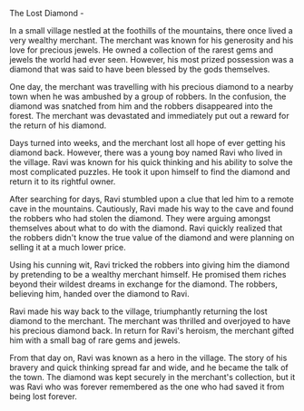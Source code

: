 The Lost Diamond - 

In a small village nestled at the foothills of the mountains, there once lived a very wealthy merchant. The merchant was known for his generosity and his love for precious jewels. He owned a collection of the rarest gems and jewels the world had ever seen. However, his most prized possession was a diamond that was said to have been blessed by the gods themselves. 

One day, the merchant was travelling with his precious diamond to a nearby town when he was ambushed by a group of robbers. In the confusion, the diamond was snatched from him and the robbers disappeared into the forest. The merchant was devastated and immediately put out a reward for the return of his diamond. 

Days turned into weeks, and the merchant lost all hope of ever getting his diamond back. However, there was a young boy named Ravi who lived in the village. Ravi was known for his quick thinking and his ability to solve the most complicated puzzles. He took it upon himself to find the diamond and return it to its rightful owner. 

After searching for days, Ravi stumbled upon a clue that led him to a remote cave in the mountains. Cautiously, Ravi made his way to the cave and found the robbers who had stolen the diamond. They were arguing amongst themselves about what to do with the diamond. Ravi quickly realized that the robbers didn't know the true value of the diamond and were planning on selling it at a much lower price. 

Using his cunning wit, Ravi tricked the robbers into giving him the diamond by pretending to be a wealthy merchant himself. He promised them riches beyond their wildest dreams in exchange for the diamond. The robbers, believing him, handed over the diamond to Ravi. 

Ravi made his way back to the village, triumphantly returning the lost diamond to the merchant. The merchant was thrilled and overjoyed to have his precious diamond back. In return for Ravi's heroism, the merchant gifted him with a small bag of rare gems and jewels. 

From that day on, Ravi was known as a hero in the village. The story of his bravery and quick thinking spread far and wide, and he became the talk of the town. The diamond was kept securely in the merchant's collection, but it was Ravi who was forever remembered as the one who had saved it from being lost forever.